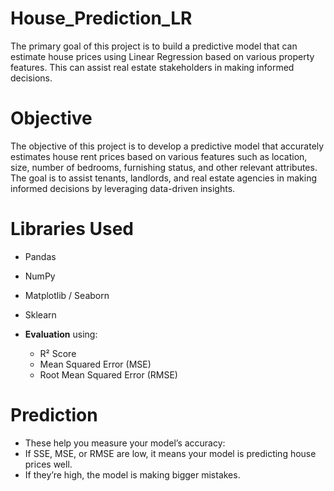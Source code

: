 # House_Prediction_LR
The primary goal of this project is to build a predictive model that can estimate house prices using Linear Regression based on various property features. This can assist real estate stakeholders in making informed decisions.
# Objective
The objective of this project is to develop a predictive model that accurately estimates house rent prices based on various features such as location, size, number of bedrooms, furnishing status, and other relevant attributes. The goal is to assist tenants, landlords, and real estate agencies in making informed decisions by leveraging data-driven insights.

# Libraries Used
- Pandas
- NumPy
- Matplotlib / Seaborn
- Sklearn

- **Evaluation** using:
   - R² Score
   - Mean Squared Error (MSE)
   - Root Mean Squared Error (RMSE)
 
# Prediction
- These help you measure your model’s accuracy:
 - If SSE, MSE, or RMSE are low, it means your model is predicting house prices well.
 - If they’re high, the model is making bigger mistakes.

